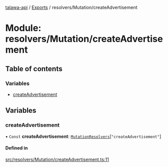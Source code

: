 [talawa-api](../README.md) / [Exports](../modules.md) / resolvers/Mutation/createAdvertisement

# Module: resolvers/Mutation/createAdvertisement

## Table of contents

### Variables

- [createAdvertisement](resolvers_Mutation_createAdvertisement.md#createadvertisement)

## Variables

### createAdvertisement

• `Const` **createAdvertisement**: [`MutationResolvers`](types_generatedGraphQLTypes.md#mutationresolvers)[``"createAdvertisement"``]

#### Defined in

[src/resolvers/Mutation/createAdvertisement.ts:11](https://github.com/PalisadoesFoundation/talawa-api/blob/53234da/src/resolvers/Mutation/createAdvertisement.ts#L11)
